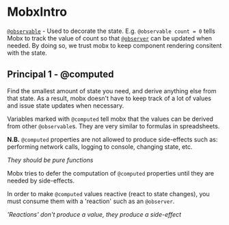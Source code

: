 # MobxIntro

[`@observable`](https://mobx.js.org/refguide/observable.html) - Used to decorate the state. E.g. `@observable count = 0` tells Mobx to track the value of count so that [`@observer`](https://mobx.js.org/refguide/observer-component.html)  can be updated when needed.
By doing so, we trust mobx to keep component rendering consitent with the state.

## Principal 1 - @computed
Find the smallest amount of state you need, and derive anything else from that state. As a result, mobx doesn't have to keep track of a lot of values and issue state updates when necessary.

Variables marked with `@computed` tell mobx that the values can be derived from other `@observable`s.
They are very similar to formulas in spreadsheets.

**N.B.** `@computed` properties are not allowed to produce side-effects such as: performing network calls, logging to console, changing state, etc.

*They should be pure functions*

Mobx tries to defer the computation of `@computed` properties until they are needed by side-effects.

In order to make `@computed` values reactive (react to state changes), you must consume them with a 'reaction' such as an `@observer`. 

*'Reactions' don't produce a value, they produce a side-effect*
